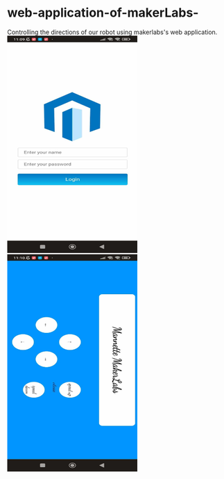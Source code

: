 # web-application-of-makerLabs-
Controlling the directions of  our robot using makerlabs's web application. <br/>
<img src="https://github.com/Abir-bouziri/web-application-of-makerLabs-/blob/main/im1.jpg" width="300" height="500" alt="Image Alt Text">
<img src="https://github.com/Abir-bouziri/web-application-of-makerLabs-/blob/main/im2.jpg" width="300" height="500" alt="Image Alt Text">
